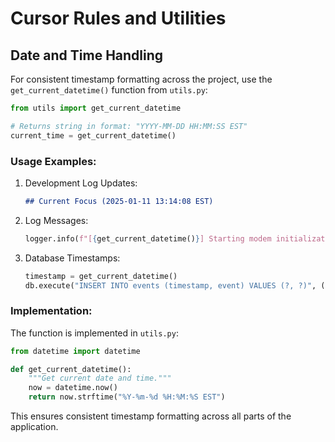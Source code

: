 # Cursor Rules and Utilities

## Date and Time Handling
For consistent timestamp formatting across the project, use the `get_current_datetime()` function from `utils.py`:

```python
from utils import get_current_datetime

# Returns string in format: "YYYY-MM-DD HH:MM:SS EST"
current_time = get_current_datetime()
```

### Usage Examples:
1. Development Log Updates:
   ```markdown
   ## Current Focus (2025-01-11 13:14:08 EST)
   ```

2. Log Messages:
   ```python
   logger.info(f"[{get_current_datetime()}] Starting modem initialization...")
   ```

3. Database Timestamps:
   ```python
   timestamp = get_current_datetime()
   db.execute("INSERT INTO events (timestamp, event) VALUES (?, ?)", (timestamp, event))
   ```

### Implementation:
The function is implemented in `utils.py`:
```python
from datetime import datetime

def get_current_datetime():
    """Get current date and time."""
    now = datetime.now()
    return now.strftime("%Y-%m-%d %H:%M:%S EST")
```

This ensures consistent timestamp formatting across all parts of the application. 